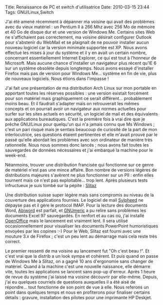 Title: Renaissance de PC et switch d'utilisatrice
Date: 2010-03-15 23:44
Tags: GNU/Linux,Switch


J'ai été amené récemment à dépanner ma voisine qui avait des problèmes
avec du vieux matériel : un Pentium II à 266 Mhz avec 256 Mo de mémoire et 40
Go de disque dur et une version de Windows Me. Certains sites Web ne
s'affichaient pas correctement, ma voisine désirait configurer Outlook pour
s'abstenir du WebMail et se plaignait de ne pouvoir installer aucun nouveau
logiciel car la version minimale supportée est XP. Nous avons effectué les
mises à jour du système et il y en avait un certain nombre, concernant
essentiellement Internet Explorer, ce qui est tout à l'honneur de Microsoft.
Mais aucune chance d'installer un navigateur plus récent qu'IE 6 sur un
système obsolète depuis longtemps. Nous avons essayé d'installer Firefox mais
pas de version pour Windows Me... système en fin de vie, plus de nouveaux
logiciels. Nous étions dans l'impasse !

J'ai fait une présentation de ma distribution Arch Linux sur mon portable en
apportant toutes les réserves possibles : une version existait forcément pour
son matériel mais graphiquement ce serait différent... probablement moins
beau. Et il faudrait s'adapter mais on retrouverait les mêmes concepts et on
pourrait avoir un navigateur aux normes actuelles pour surfer sur les sites
actuels en sécurité, un logiciel de mail et des équivalents aux applications
bureautiques. C'est la première fois à vrai dire que je prêche GNU/Linux pour
quelqu'un qui n'a jamais connu que Ms Windows ; c'est un pari risqué mais je
sentais beaucoup de curiosité de la part de mon interlocutrice, ses questions
étaient pertinentes et elle m'avait prouvé par le passé qu'elle abordait les
problèmes avec son ordinateur de manière très rationnelle. Nous nous sommes
donc lancés ; nous avons fait toutes les sauvegardes de données nécessaires
et j'ai embarqué la machine pour le week-end.

Néanmoins, trouver une distribution francisée qui fonctionne sur ce genre de
matériel n'est pas une mince affaire. Bon nombre de versions légères de
distributions majeures s'avèrent ne plus fonctionner sur un PII : enfin elles
tournent mais ce n'est pas exploitable... trop lent. Après plusieurs tests
infructueux je suis tombé sur la pépite : [Slitaz](http://www.slitaz.org/)

Une distribution suisse super légère mais sans compromis au niveau de la
couverture des applications fournies. Le logiciel de mail
[Sylpheed](http://sylpheed.sraoss.jp/en/) ne dépayse pas et il gère le
protocol IMAP. Pour la lecture des documents Word,
[Abiword](http://www.abisource.com/) est parfait, et
[GNUmeric](http://projects.gnome.org/gnumeric/) a pu relire sans problèmes les
documents Excel 97 sauvegardés. En renfort et au cas où, j'ai installé
[OpenOffice](http://fr.openoffice.org/) mais le lancement est vraiment lent. Il
sera utilisé occasionnellement pour visualiser les documents PowerPoint
humoristiques envoyées par les copines :-) Pour le Web, Slitaz est fourni avec
une mouture 3.x de Firefox ; c'est un peu lent au démarrage mais cela reste
très correct.


Le premier ressenti de ma voisine au lancement fut "Oh c'est beau !". Et c'est
vrai que la distrib a un look sympa et cohérent. Et puis quand on passe de
Windows Me à Slitaz, on a gagné 10 ans d'ergonomie sans changer de matériel.
Quand à la machine c'est une nouvelle naissance, elle démarre vite, toutes les
applications se lancent sans pop-up d'erreur. Après 1 heure de revue du
système j'ai laissé ma voisine découvrir par elle-même. Depuis, j'ai eu
quelques courriels de questions auxquelles il a été aisé de répondre... tout
fonctionne de son point de vue à elle. Nous referons un point dans quelques
temps et nous en profiterons pour finaliser certains détails : gravure,
installation des pilotes pour une imprimante HP Deskjet.